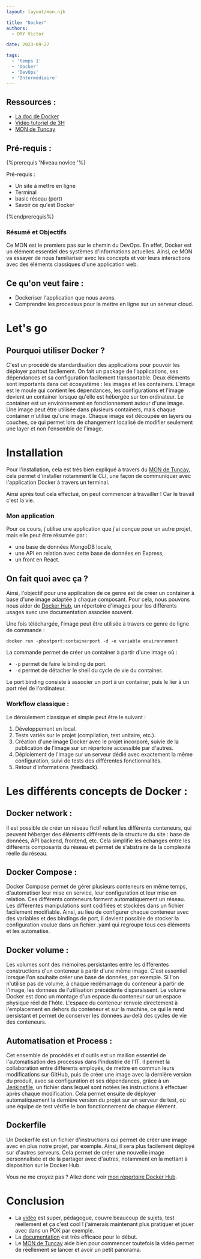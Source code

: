 ```yaml
---
layout: layout/mon.njk

title: "Docker"
authors:
  - ORY Victor

date: 2023-09-27

tags:
  - 'temps 1'
  - 'Docker'
  - 'DevOps'
  - 'Intermédiaire'
---
```


## Ressources :

- [La doc de Docker](https://docs.docker.com/)
- [Vidéo tutoriel de 3H](https://www.youtube.com/watch?v=3c-iBn73dDE)
- [MON de Tuncay](../../../2022-2023/Bilgi-Tuncay/mon/Docker.md)

## Pré-requis : 

{%prerequis 'Niveau novice '%}

Pré-requis :

- Un site à mettre en ligne
- Terminal
- basic réseau (port)
- Savoir ce qu'est Docker

{%endprerequis%}

### Résumé et Objectifs 

Ce MON est le premiers pas sur le chemin du DevOps. En effet, Docker est un élément essentiel des systèmes d'informations actuelles. Ainsi, ce MON va essayer de nous familiariser avec les concepts et voir leurs interactions avec des éléments classiques d'une application web.

## Ce qu'on veut faire :

- Dockeriser l'application que nous avons.
- Comprendre les processus pour la mettre en ligne sur un serveur cloud.

# Let's go 

## Pourquoi utiliser Docker ? 

C'est un procédé de standardisation des applications pour pouvoir les déployer partout facilement. On fait un package de l'applications, ses dépendances et sa configuration facilement transportable. Deux éléments sont importants dans cet écosystème : les images et les containers. L'image est le moule qui contient les dépendances, les configurations et l'image devient un container lorsque qu'elle est hébergée sur ton ordinateur. Le container est un environnement en fonctionnement autour d'une image. Une image peut être utilisée dans plusieurs containers, mais chaque container n'utilise qu'une image. Chaque image est découpée en layers ou couches, ce qui permet lors de changement localisé de modifier seulement une layer et non l'ensemble de l'image.  

# Installation 

Pour l'installation, cela est très bien expliqué à travers du [MON de Tuncay](/promos/2022-2023/Bilgi-Tuncay/mon/Docker), cela permet d'installer notamment le CLI, une façon de communiquer avec l'application Docker à travers un terminal.

Ainsi après tout cela effectué, on peut commencer à travailler ! Car le travail c'est la vie.

### Mon application 

Pour ce cours, j'utilise une application que j'ai conçue pour un autre projet, mais elle peut être résumée par :

- une base de données MongoDB locale,
- une API en relation avec cette base de données en Express,
- un front en React.

## On fait quoi avec ça ? 

Ainsi, l'objectif pour une application de ce genre est de créer un container à base d'une image adaptée à chaque composant. Pour cela, nous pouvons nous aider de [Docker Hub](https://hub.docker.com/), un répertoire d'images pour les différents usages avec une documentation associée souvent.

Une fois téléchargée, l'image peut être utilisée à travers ce genre de ligne de commande :

``` shell
docker run -phostport:containerport -d -e variable environnement 
```


La commande permet de créer un container à partir d'une image où :

- `-p` permet de faire le binding de port.
- `-d` permet de détacher le shell du cycle de vie du container.

Le port binding consiste à associer un port à un container, puis le lier à un port réel de l'ordinateur.

### Workflow classique :

Le déroulement classique et simple peut être le suivant :

1. Développement en local.
2. Tests variés sur le projet (compilation, test unitaire, etc.).
3. Création d'une image Docker avec le projet incorporé, suivie de la publication de l'image sur un répertoire accessible par d'autres.
4. Déploiement de l'image sur un serveur dédié avec exactement la même configuration, suivi de tests des différentes fonctionnalités.
5. Retour d'informations (feedback).

# Les différents concepts de Docker :

## Docker network :

Il est possible de créer un réseau fictif reliant les différents conteneurs, qui peuvent héberger des éléments différents de la structure du site : base de données, API backend, frontend, etc. Cela simplifie les échanges entre les différents composants du réseau et permet de s'abstraire de la complexité réelle du réseau.

## Docker Compose :

Docker Compose permet de gérer plusieurs conteneurs en même temps, d'automatiser leur mise en service, leur configuration et leur mise en relation. Ces différents conteneurs forment automatiquement un réseau. Les différentes manipulations sont codifiées et stockées dans un fichier facilement modifiable. Ainsi, au lieu de configurer chaque conteneur avec des variables et des bindings de port, il devient possible de stocker la configuration voulue dans un fichier .yaml qui regroupe tous ces éléments et les automatise.

## Docker volume :

Les volumes sont des mémoires persistantes entre les différentes constructions d'un conteneur à partir d'une même image. C'est essentiel lorsque l'on souhaite créer une base de données, par exemple. Si l'on n'utilise pas de volume, à chaque redémarrage du conteneur à partir de l'image, les données de l'utilisation précédente disparaissent. Le volume Docker est donc un montage d'un espace du conteneur sur un espace physique réel de l'hôte. L'espace du conteneur renvoie directement à l'emplacement en dehors du conteneur et sur la machine, ce qui le rend persistant et permet de conserver les données au-delà des cycles de vie des conteneurs.

## Automatisation et Process :

Cet ensemble de procédés et d'outils est un maillon essentiel de l'automatisation des processus dans l'industrie de l'IT. Il permet la collaboration entre différents employés, de mettre en commun leurs modifications sur GitHub, puis de créer une image avec la dernière version du produit, avec sa configuration et ses dépendances, grâce à un [Jenkinsfile](/promos/2022-2023/Bilgi-Tuncay/mon/Jenkins), un fichier dans lequel sont notées les instructions à effectuer après chaque modification. Cela permet ensuite de déployer automatiquement la dernière version du projet sur un serveur de test, où une équipe de test vérifie le bon fonctionnement de chaque élément.

## Dockerfile

Un Dockerfile est un fichier d'instructions qui permet de créer une image avec en plus notre projet, par exemple. Ainsi, il sera plus facilement déployé sur d'autres serveurs. Cela permet de créer une nouvelle image personnalisée et de la partager avec d'autres, notamment en la mettant à disposition sur le Docker Hub.

Vous ne me croyez pas ? Allez donc voir [mon répertoire Docker Hub](https://hub.docker.com/r/hagard/frontexperisite).

# Conclusion 

- La [vidéo](https://www.youtube.com/watch?v=3c-iBn73dDE) est super, pédagogue, couvre beaucoup de sujets, test réellement et ça c'est cool ! 
j'aimerais maintenant plus pratiquer et jouer avec dans un POK par exemple.
- La [documentation](https://docs.docker.com/) est très efficace pour le début. 
- Le [MON de Tuncay](../../../2022-2023/Bilgi-Tuncay/mon/Docker.md) aide bien pour commencer toutefois la vidéo permet de réellement se lancer et avoir un petit panorama.